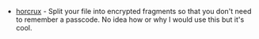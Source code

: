 - [horcrux](https://github.com/jesseduffield/horcrux) - Split your file into encrypted fragments so that you don't need to remember a passcode. No idea how or why I would use this but it's cool.